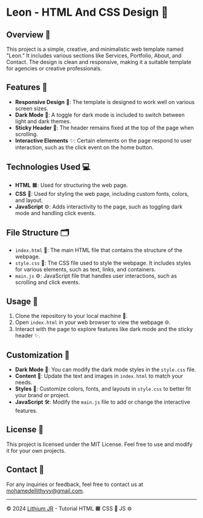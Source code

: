 # Leon - HTML And CSS Design 🎨

## Overview 📄

This project is a simple, creative, and minimalistic web template named "Leon." It includes various sections like Services, Portfolio, About, and Contact. The design is clean and responsive, making it a suitable template for agencies or creative professionals.

## Features 🌟

- **Responsive Design** 📱: The template is designed to work well on various screen sizes.
- **Dark Mode** 🌙: A toggle for dark mode is included to switch between light and dark themes.
- **Sticky Header** 📌: The header remains fixed at the top of the page when scrolling.
- **Interactive Elements** ✨: Certain elements on the page respond to user interaction, such as the click event on the home button.

## Technologies Used 💻

- **HTML** 🟧: Used for structuring the web page.
- **CSS** 🎨: Used for styling the web page, including custom fonts, colors, and layout.
- **JavaScript** ⚙️: Adds interactivity to the page, such as toggling dark mode and handling click events.

## File Structure 🗂️

- `index.html` 📄: The main HTML file that contains the structure of the webpage.
- `style.css` 🎨: The CSS file used to style the webpage. It includes styles for various elements, such as text, links, and containers.
- `main.js` ⚙️: JavaScript file that handles user interactions, such as scrolling and click events.

## Usage 🚀

1. Clone the repository to your local machine 💾.
2. Open `index.html` in your web browser to view the webpage 🌐.
3. Interact with the page to explore features like dark mode and the sticky header ✨.

## Customization 🎨

- **Dark Mode** 🌙: You can modify the dark mode styles in the `style.css` file.
- **Content** 📝: Update the text and images in `index.html` to match your needs.
- **Styles** 💅: Customize colors, fonts, and layouts in `style.css` to better fit your brand or project.
- **JavaScript** 🛠️: Modify the `main.js` file to add or change the interactive features.

## License 📜

This project is licensed under the MIT License. Feel free to use and modify it for your own projects.

## Contact 📧

For any inquiries or feedback, feel free to contact us at [mohamedellithyyy@gmail.com](mailto:mohamedellithyyy@gmail.com).

---

© 2024 [Lithium JR](https://github.com/mohamedellithyyyy) - Tutorial HTML 🟧 CSS 🎨 JS ⚙️
